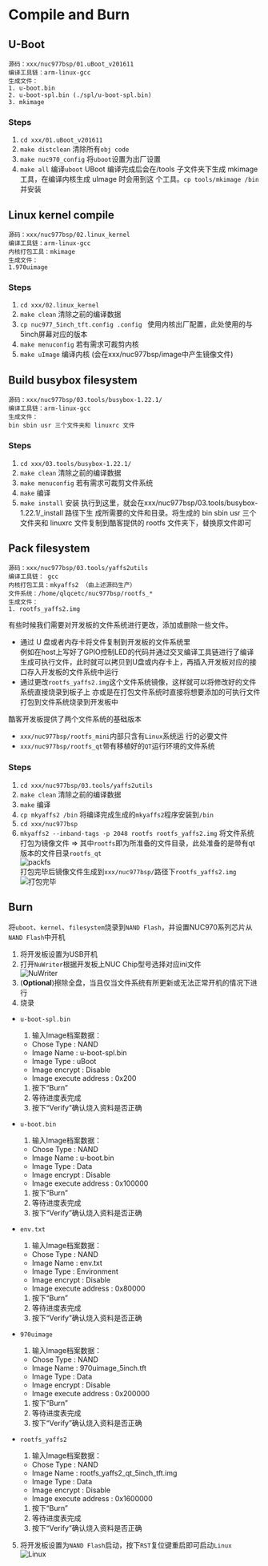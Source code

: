 # Compile and Burn #
## U-Boot ##

    源码：xxx/nuc977bsp/01.uBoot_v201611
    编译工具链：arm-linux-gcc
    生成文件：
    1. u-boot.bin
    2. u-boot-spl.bin (./spl/u-boot-spl.bin)
    3. mkimage  
### Steps ###
1. `cd xxx/01.uBoot_v201611`  
2. `make distclean` 清除所有`obj code`
3. `make nuc970_config` 将`uboot`设置为出厂设置
4. `make all` 编译`uboot`
UBoot 编译完成后会在/tools 子文件夹下生成 mkimage 工具，在编译内核生成 uImage 时会用到这
个工具。`cp tools/mkimage /bin`  并安装
## Linux kernel compile ##

    源码：xxx/nuc977bsp/02.linux_kernel
    编译工具链：arm-linux-gcc
    内核打包工具：mkimage
    生成文件：
    1.970uimage  
### Steps ###
1. `cd xxx/02.linux_kernel`  
2. `make clean` 清除之前的编译数据
3. `cp nuc977_5inch_tft.config .config ` 使用内核出厂配置，此处使用的与5inch屏幕对应的版本
4. `make menuconfig` 若有需求可裁剪内核
5. `make uImage` 编译内核 (会在xxx/nuc977bsp/image中产生镜像文件)  
## Build busybox filesystem ##

    源码：xxx/nuc977bsp/03.tools/busybox-1.22.1/
    编译工具链：arm-linux-gcc
    生成文件：
    bin sbin usr 三个文件夹和 linuxrc 文件  
### Steps ###
1. `cd xxx/03.tools/busybox-1.22.1/`  
2. `make clean` 清除之前的编译数据
3. `make menuconfig` 若有需求可裁剪文件系统
4. `make` 编译  
5. `make install` 安装
执行到这里，就会在xxx/nuc977bsp/03.tools/busybox-1.22.1/_install 路径下生
成所需要的文件和目录。将生成的 bin sbin usr 三个文件夹和 linuxrc 文件复制到酷客提供的
rootfs 文件夹下，替换原文件即可  
## Pack filesystem ##

    源码：xxx/nuc977bsp/03.tools/yaffs2utils
    编译工具链： gcc
    内核打包工具：mkyaffs2 （由上述源码生产）
    文件系统：/home/qlqcetc/nuc977bsp/rootfs_*
    生成文件：
    1. rootfs_yaffs2.img  
有些时候我们需要对开发板的文件系统进行更改，添加或删除一些文件。  
- 通过 U 盘或者内存卡将文件复制到开发板的文件系统里  
  例如在host上写好了GPIO控制LED的代码并通过交叉编译工具链进行了编译生成可执行文件，此时就可以拷贝到U盘或内存卡上，再插入开发板对应的接口存入开发板的文件系统中运行
- 通过更改`rootfs_yaffs2.img`这个文件系统镜像，这样就可以将修改好的文件系统直接烧录到板子上
  亦或是在打包文件系统时直接将想要添加的可执行文件打包到文件系统烧录到开发板中  

酷客开发板提供了两个文件系统的基础版本
- `xxx/nuc977bsp/rootfs_mini`内部只含有`Linux`系统运
行的必要文件  
- `xxx/nuc977bsp/rootfs_qt`带有移植好的`QT`运行环境的文件系统  
### Steps ###
1. `cd xxx/nuc977bsp/03.tools/yaffs2utils`  
2. `make clean` 清除之前的编译数据
3. `make` 编译
4. `cp mkyaffs2 /bin` 将编译完成生成的`mkyaffs2`程序安装到`/bin`
5. `cd xxx/nuc977bsp`   
6. `mkyaffs2 --inband-tags -p 2048 rootfs rootfs_yaffs2.img` 将文件系统打包为镜像文件 => 其中`rootfs`即为所准备的文件目录，此处准备的是带有qt版本的文件目录`rootfs_qt`  
![packfs](https://s2.loli.net/2023/07/19/tfLxQNzo3cZsVWE.png)  
打包完毕后镜像文件生成到`xxx/nuc977bsp/`路径下`rootfs_yaffs2.img`
![打包完毕](https://s2.loli.net/2023/07/19/LJ16ElxWQVPsbzo.png)  
## Burn ##
将`uboot`、`kernel`、`filesystem`烧录到`NAND Flash`，并设置NUC970系列芯片从`NAND Flash`中开机  
1. 将开发板设置为USB开机  
2. 打开`NuWriter`根据开发板上NUC Chip型号选择对应ini文件  
![NuWriter](https://s2.loli.net/2023/07/19/L9u8BFUVPGaJtmj.png)  
3. (**Optional**)擦除全盘，当且仅当文件系统有所更新或无法正常开机的情况下进行  
4. 烧录  
- `u-boot-spl.bin`

  1. 输入Image档案数据：
  - Chose Type : NAND
  - Image Name : u-boot-spl.bin
  - Image Type : uBoot
  - Image encrypt : Disable
  - Image execute address : 0x200
  1. 按下“Burn”
  2. 等待进度表完成
  3. 按下“Verify”确认烧入资料是否正确  
- `u-boot.bin`

  1. 输入Image档案数据：
  - Chose Type : NAND
  - Image Name : u-boot.bin
  - Image Type : Data
  - Image encrypt : Disable
  - Image execute address : 0x100000
  1. 按下“Burn”
  2. 等待进度表完成
  3. 按下“Verify”确认烧入资料是否正确  
- `env.txt`

  1. 输入Image档案数据：
  - Chose Type : NAND
  - Image Name : env.txt
  - Image Type : Environment
  - Image encrypt : Disable
  - Image execute address : 0x80000
  1. 按下“Burn”
  2. 等待进度表完成
  3. 按下“Verify”确认烧入资料是否正确  
- `970uimage`

  1. 输入Image档案数据：
  - Chose Type : NAND
  - Image Name : 970uimage_5inch.tft
  - Image Type : Data
  - Image encrypt : Disable
  - Image execute address : 0x200000
  1. 按下“Burn”
  2. 等待进度表完成
  3. 按下“Verify”确认烧入资料是否正确  
- `rootfs_yaffs2`

  1. 输入Image档案数据：
  - Chose Type : NAND
  - Image Name : rootfs_yaffs2_qt_5inch_tft.img
  - Image Type : Data
  - Image encrypt : Disable
  - Image execute address : 0x1600000
  1. 按下“Burn”
  2. 等待进度表完成
  3. 按下“Verify”确认烧入资料是否正确  
5. 将开发板设置为`NAND Flash`启动，按下`RST`复位键重启即可启动`Linux`  
![Linux](https://s2.loli.net/2023/07/19/XYQ3O58uvZKFrtq.png)
